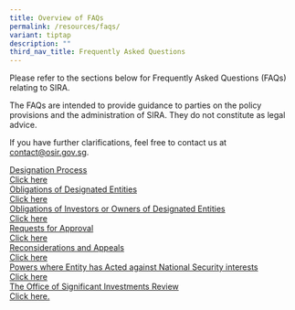 ```yaml
---
title: Overview of FAQs
permalink: /resources/faqs/
variant: tiptap
description: ""
third_nav_title: Frequently Asked Questions
---
```

<p>Please refer to the sections below for Frequently Asked Questions (FAQs)
relating to SIRA.</p>
<p>The FAQs are intended to provide guidance to parties on the policy provisions
and the administration of SIRA. They do not constitute as legal advice.</p>
<p>If you have further clarifications, feel free to contact us at <a href="mailto:contact@osir.gov.sg" rel="noopener noreferrer nofollow" target="_blank">contact@osir.gov.sg</a>.</p>
<div class="isomer-card-grid"><a rel="noopener noreferrer nofollow" href="/resources/faqs/designation-process/" class="isomer-card"><div class="isomer-card-body"><div class="isomer-card-title">Designation Process</div><div class="isomer-card-link">Click here</div></div></a>
<a rel="noopener noreferrer nofollow" href="/resources/faqs/obligations-of-designated-entities/" class="isomer-card">
<div class="isomer-card-body">
<div class="isomer-card-title">Obligations of Designated Entities</div>
<div class="isomer-card-link">Click here</div>
</div>
</a><a rel="noopener noreferrer nofollow" href="/resources/faqs/obligations-of-investors-or-owners/" class="isomer-card"><div class="isomer-card-body"><div class="isomer-card-title">Obligations of Investors or Owners of Designated Entities</div><div class="isomer-card-link">Click here</div></div></a>
<a rel="noopener noreferrer nofollow" href="/resources/faqs/requests-for-approval/" class="isomer-card">
<div class="isomer-card-body">
<div class="isomer-card-title">Requests for Approval</div>
<div class="isomer-card-link">Click here</div>
</div>
</a><a rel="noopener noreferrer nofollow" href="/resources/faqs/reconsiderations-and-appeals/" class="isomer-card"><div class="isomer-card-body"><div class="isomer-card-title">Reconsiderations and Appeals</div><div class="isomer-card-link">Click here</div></div></a>
<a rel="noopener noreferrer nofollow" href="/resources/faqs/powers-where-entity-acted-against-national-security-interests/" class="isomer-card">
<div class="isomer-card-body">
<div class="isomer-card-title">Powers where Entity has Acted against National Security interests</div>
<div class="isomer-card-link">Click here</div>
</div>
</a><a rel="noopener noreferrer nofollow" href="/resources/faqs/osir/" class="isomer-card"><div class="isomer-card-body"><div class="isomer-card-title">The Office of Significant Investments Review</div><div class="isomer-card-link">Click here.</div></div></a>
</div>
<p></p>